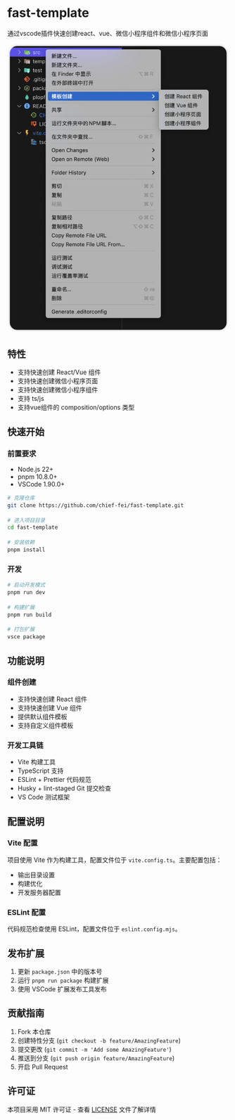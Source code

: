 # fast-template

通过vscode插件快速创建react、vue、微信小程序组件和微信小程序页面

![alt text](public/image.png)

## 特性

- 支持快速创建 React/Vue 组件
- 支持快速创建微信小程序页面
- 支持快速创建微信小程序组件
- 支持 ts/js
- 支持vue组件的 composition/options 类型

## 快速开始

### 前置要求

- Node.js 22+
- pnpm 10.8.0+
- VSCode 1.90.0+

```bash
# 克隆仓库
git clone https://github.com/chief-fei/fast-template.git

# 进入项目目录
cd fast-template

# 安装依赖
pnpm install
```

### 开发

```bash
# 启动开发模式
pnpm run dev

# 构建扩展
pnpm run build

# 打包扩展
vsce package
```

## 功能说明

### 组件创建

- 支持快速创建 React 组件
- 支持快速创建 Vue 组件
- 提供默认组件模板
- 支持自定义组件模板

### 开发工具链

- Vite 构建工具
- TypeScript 支持
- ESLint + Prettier 代码规范
- Husky + lint-staged Git 提交检查
- VS Code 测试框架

## 配置说明

### Vite 配置

项目使用 Vite 作为构建工具，配置文件位于 `vite.config.ts`。主要配置包括：

- 输出目录设置
- 构建优化
- 开发服务器配置

### ESLint 配置

代码规范检查使用 ESLint，配置文件位于 `eslint.config.mjs`。

## 发布扩展

1. 更新 `package.json` 中的版本号
2. 运行 `pnpm run package` 构建扩展
3. 使用 VSCode 扩展发布工具发布

## 贡献指南

1. Fork 本仓库
2. 创建特性分支 (`git checkout -b feature/AmazingFeature`)
3. 提交更改 (`git commit -m 'Add some AmazingFeature'`)
4. 推送到分支 (`git push origin feature/AmazingFeature`)
5. 开启 Pull Request

## 许可证

本项目采用 MIT 许可证 - 查看 [LICENSE](LICENSE) 文件了解详情
